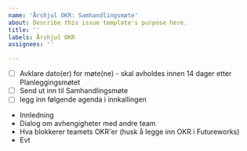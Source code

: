```yaml
---
name: 'Årshjul OKR: Samhandlingsmøte'
about: Describe this issue template's purpose here.
title: ''
labels: Årshjul OKR
assignees: ''

---
```


- [ ] Avklare dato(er) for møte(ne) - skal avholdes innen 14 dager etter Planleggingsmøtet
- [ ] Send ut inn til Samhandlingsmøte
- [ ] legg inn følgende agenda i innkallingen
- Innledning
- Dialog om avhengigheter med andre team
- Hva blokkerer teamets OKR'er (husk å legge inn OKR i Futureworks)
- Evt
